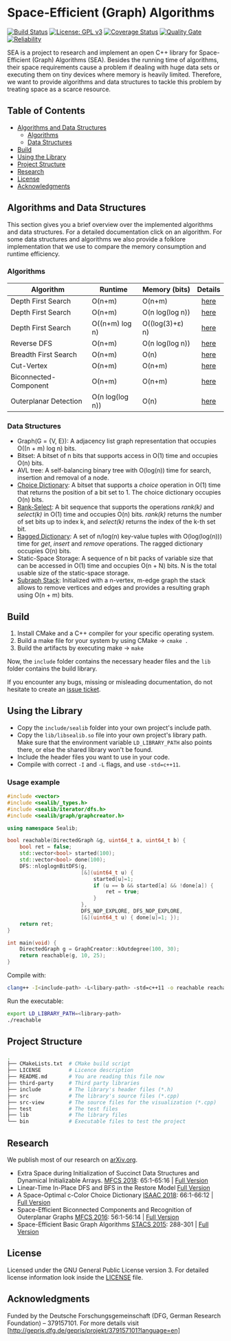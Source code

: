 # Space-Efficient (Graph) Algorithms
[![Build Status](https://travis-ci.org/thm-mni-ii/sea.svg?branch=master)](https://travis-ci.org/thm-mni-ii/sea) [![License: GPL v3](https://img.shields.io/badge/License-GPL%20v3-blue.svg)](https://www.gnu.org/licenses/gpl-3.0) [![Coverage Status](https://coveralls.io/repos/github/thm-mni-ii/sea/badge.svg?branch=master)](https://coveralls.io/github/thm-mni-ii/sea?branch=master) [![Quality Gate](https://sonarcloud.io/api/project_badges/measure?project=thm-mni-ii_sea&metric=alert_status)](https://sonarcloud.io/dashboard?id=thm-mni-ii_sea) [![Reliability](https://sonarcloud.io/api/project_badges/measure?project=thm-mni-ii_sea&metric=reliability_rating)](https://sonarcloud.io/dashboard?id=thm-mni-ii_sea)

SEA is a project to research and implement an open C++ library for Space-Efficient (Graph) Algorithms (SEA).
Besides the running time of algorithms, their space requirements cause a problem if dealing with huge
data sets or executing them on tiny devices where memory is heavily limited. Therefore, we want to provide algorithms and data structures to tackle this problem by treating space as a scarce resource.

## Table of Contents
* [Algorithms and Data Structures](#algorithms-and-data-structures)
    * [Algorithms](#algorithms)
    * [Data Structures](#data-structures)
* [Build](#build)
* [Using the Library](#using-the-library)
* [Project Structure](#project-structure)
* [Research](#research)
* [License](#license)
* [Acknowledgments](#acknowledgments)

## Algorithms and Data Structures
This section gives you a brief overview over the implemented algorithms and data structures. For a detailed documentation click on an algorithm.
For some data structures and algorithms we also provide a folklore implementation that we use to compare the memory consumption and runtime efficiency.

### Algorithms
| Algorithm             | Runtime        | Memory (bits)           |  Details                            |
| --------------------- | -------------- | ----------------------- | :---------------------------------: |
| Depth First Search    | O(n+m)         | O(n+m)                  | [here](docs/nplusm-bit-dfs.md)      |
| Depth First Search    | O(n+m)         | O(n log(log n))         | [here](docs/nloglogn-bit-dfs.md)    |
| Depth First Search    | O((n+m) log n) | O((log(3)+ε) n)         | [here](docs/n-bit-dfs.md)           |
| Reverse DFS           | O(n+m)         | O(n log(log n))         | [here](docs/reverse-dfs.md)         |
| Breadth First Search  | O(n+m)         | O(n)                    | [here](docs/n-bit-bfs.md)           |
| Cut-Vertex            | O(n+m)         | O(n+m)                  | [here](docs/cut-vertex-iterator.md) |
| Biconnected-Component | O(n+m)         | O(n+m)                  | [here](docs/bcc-iterator.md)        |
| Outerplanar Detection | O(n log(log n))| O(n)                    | [here](docs/outerplanar.md)         |

### Data Structures
* Graph(G = {V, E}): A adjacency list graph representation that occupies O((n + m) log n) bits.
* Bitset: A bitset of n bits that supports access in O(1) time and occupies O(n) bits.
* AVL tree: A self-balancing binary tree with O(log(n)) time for search, insertion and removal of a node.
* [Choice Dictionary](docs/choice-dictionary.md): A bitset that supports a *choice* operation in O(1) time that returns the position of a bit set to 1. The choice dictionary occupies O(n) bits.
* [Rank-Select](docs/rank-select.md): A bit sequence that supports the operations *rank(k)* and *select(k)* in O(1) time and occupies O(n) bits. *rank(k)* returns the number of set bits up to index k, and *select(k)* returns the index of the k-th set bit.
* [Ragged Dictionary](docs/ragged-dictionary.md): A set of n/log(n) key-value tuples with O(log(log(n))) time for *get*, *insert* and *remove* operations. The ragged dictionary occupies O(n) bits.
* Static-Space Storage: A sequence of n bit packs of variable size that can be accessed in O(1) time and occupies O(n + N) bits. N is the total usable size of the static-space storage.
* [Subraph Stack](docs/subgraph-stack.md): Initialized with a n-vertex, m-edge graph the stack allows to remove vertices and edges and provides a resulting graph using O(n + m) bits.

## Build
1. Install CMake and a C++ compiler for your specific operating system.
2. Build a make file for your system by using CMake -> `cmake .`
3. Build the artifacts by executing make -> `make`

Now, the `include` folder contains the necessary header files and the `lib` folder contains the build library.

If you encounter any bugs, missing or misleading documentation, do not hesitate to create an [issue ticket](https://github.com/thm-mni-ii/sea/issues/new).

## Using the Library
- Copy the `include/sealib` folder into your own project's include path.
- Copy the `lib/libsealib.so` file into your own project's library path. Make sure that the environment variable `LD_LIBRARY_PATH` also points there, or else the shared library won't be found.
- Include the header files you want to use in your code.
- Compile with correct `-I` and `-L` flags, and use `-std=c++11`.

### Usage example
```cpp
#include <vector>
#include <sealib/_types.h>
#include <sealib/iterator/dfs.h>
#include <sealib/graph/graphcreator.h>

using namespace Sealib;

bool reachable(DirectedGraph &g, uint64_t a, uint64_t b) {
    bool ret = false;
    std::vector<bool> started(100);
    std::vector<bool> done(100);
    DFS::nloglognBitDFS(g,
                        [&](uint64_t u) {
                            started[u]=1;
                            if (u == b && started[a] && !done[a]) {
                                ret = true;
                            }
                        },
                        DFS_NOP_EXPLORE, DFS_NOP_EXPLORE,
                        [&](uint64_t u) { done[u]=1; });
    return ret;
}

int main(void) {
    DirectedGraph g = GraphCreator::kOutdegree(100, 30);
    return reachable(g, 10, 25);
}
```
Compile with:
```sh
clang++ -I<include-path> -L<libary-path> -std=c++11 -o reachable reachable.cpp -lsealib
```
Run the executable: 
```sh
export LD_LIBRARY_PATH=<library-path>
./reachable
```

## Project Structure
```bash
.
├── CMakeLists.txt  # CMake build script
├── LICENSE         # Licence description
├── README.md       # You are reading this file now
├── third-party     # Third party libraries
├── include         # The library's header files (*.h)
├── src             # The library's source files (*.cpp)
├── src-view        # The source files for the visualization (*.cpp)
├── test            # The test files
├── lib             # The library files
└── bin             # Executable files to test the project
```

## Research
We publish most of our research on [arXiv.org](https://tinyurl.com/ybxbb77z).

* Extra Space during Initialization of Succinct Data Structures and Dynamical Initializable Arrays. [MFCS 2018](https://dblp.uni-trier.de/db/conf/mfcs/mfcs2018.html): 65:1-65:16 | [Full Version](https://arxiv.org/abs/1803.09675)
* Linear-Time In-Place DFS and BFS in the Restore Model [Full Version](https://arxiv.org/abs/1803.04282)
* A Space-Optimal c-Color Choice Dictionary [ISAAC 2018](http://isaac2018.ie.nthu.edu.tw/wp-content/uploads/2018/09/isaac2018_accepted.html): 66:1-66:12 | [Full Version](http://drops.dagstuhl.de/opus/volltexte/2018/10014/)
* Space-Efficient Biconnected Components and Recognition of Outerplanar Graphs [MFCS 2016](http://mfcs.ki.agh.edu.pl/accepted.shtml): 56:1-56:14 | [Full Version](http://drops.dagstuhl.de/opus/volltexte/2016/6468/)
* Space-Efficient Basic Graph Algorithms [STACS 2015](http://wwwmayr.in.tum.de/konferenzen/STACS2015/): 288-301 | [Full Version](http://drops.dagstuhl.de/opus/volltexte/2015/4921/)

## License
Licensed under the GNU General Public License version 3. For detailed license information look inside the [LICENSE](LICENSE) file.

## Acknowledgments
Funded by the Deutsche Forschungsgemeinschaft (DFG, German Research Foundation) – 379157101.
For more details visit [http://gepris.dfg.de/gepris/projekt/379157101?language=en]
